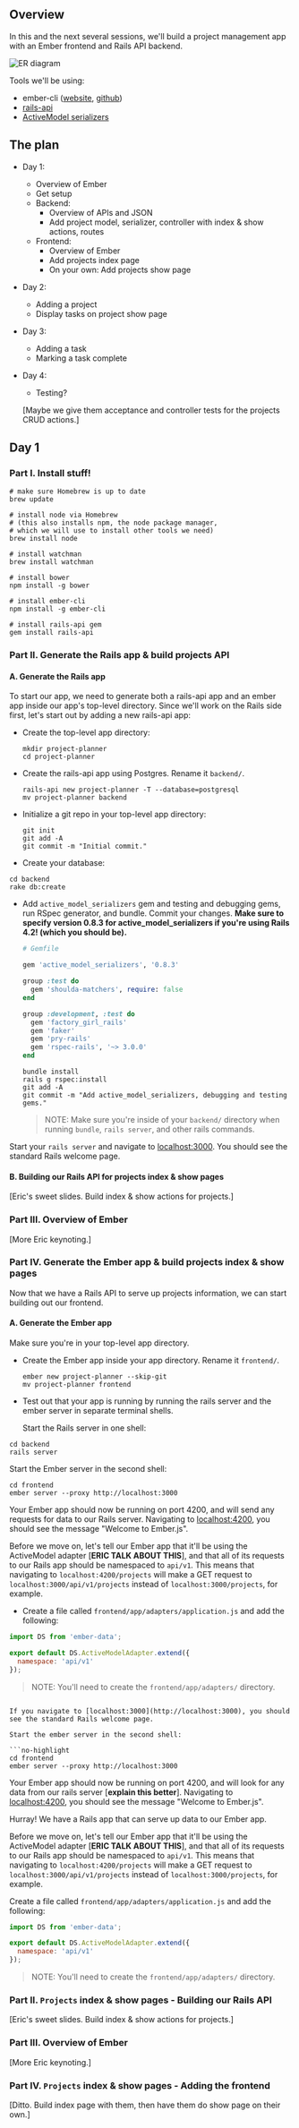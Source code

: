 ## Overview

In this and the next several sessions, we'll build a project management app with an Ember frontend and Rails API backend.  

![ER diagram](https://s3-us-west-2.amazonaws.com/2015-02-ember-tutorial/ember-tutorial-erd.png)

Tools we'll be using:

- ember-cli ([website](http://www.ember-cli.com/), [github](https://github.com/ember-cli/ember-cli))
- [rails-api](https://github.com/rails-api/rails-api)
- [ActiveModel serializers](https://github.com/rails-api/active_model_serializers)

## The plan

* Day 1:
  - Overview of Ember
  - Get setup
  - Backend:
    * Overview of APIs and JSON
    * Add project model, serializer, controller with index & show actions, routes
  - Frontend:
    * Overview of Ember
    * Add projects index page
    * On your own: Add projects show page

* Day 2:
  - Adding a project
  - Display tasks on project show page

* Day 3:
  - Adding a task
  - Marking a task complete

* Day 4:
  - Testing?  

  [Maybe we give them acceptance and controller tests for the projects CRUD actions.]


## Day 1

### Part I. Install stuff!

```no-highlight
# make sure Homebrew is up to date
brew update

# install node via Homebrew
# (this also installs npm, the node package manager,
# which we will use to install other tools we need)
brew install node

# install watchman
brew install watchman

# install bower
npm install -g bower

# install ember-cli
npm install -g ember-cli

# install rails-api gem
gem install rails-api
```

### Part II. Generate the Rails app & build projects API

#### A. Generate the Rails app

To start our app, we need to generate both a rails-api app and an ember app inside our app's top-level directory.  Since we'll work on the Rails side first, let's start out by adding a new rails-api app:

* Create the top-level app directory:

  ```no-highlight
  mkdir project-planner
  cd project-planner
  ```

* Create the rails-api app using Postgres. Rename it `backend/`.

  ```no-highlight
  rails-api new project-planner -T --database=postgresql
  mv project-planner backend
  ```

* Initialize a git repo in your top-level app directory:

  ```no-highlight
  git init
  git add -A
  git commit -m "Initial commit."
  ```

* Create your database:

 ```no-highlight
 cd backend
 rake db:create
 ```

* Add `active_model_serializers` gem and testing and debugging gems, run RSpec generator, and bundle. Commit your changes. **Make sure to specify version 0.8.3 for active_model_serializers if you're using Rails 4.2! (which you should be).**

  ```ruby
  # Gemfile

  gem 'active_model_serializers', '0.8.3'

  group :test do
    gem 'shoulda-matchers', require: false
  end

  group :development, :test do
    gem 'factory_girl_rails'
    gem 'faker'
    gem 'pry-rails'
    gem 'rspec-rails', '~> 3.0.0'
  end
  ```

  ```no-highlight
  bundle install
  rails g rspec:install
  git add -A
  git commit -m "Add active_model_serializers, debugging and testing gems."
  ```
  > NOTE: Make sure you're inside of your `backend/` directory when running `bundle`, `rails server`, and other rails commands.

Start your `rails server` and navigate to [localhost:3000](http://localhost:3000). You should see the standard Rails welcome page.

#### B. Building our Rails API for projects index & show pages

[Eric's sweet slides. Build index & show actions for projects.]

### Part III. Overview of Ember

[More Eric keynoting.]

### Part IV. Generate the Ember app & build projects index & show pages

Now that we have a Rails API to serve up projects information, we can start building out our frontend.

#### A. Generate the Ember app

Make sure you're in your top-level app directory.

  * Create the Ember app inside your app directory.  Rename it `frontend/`.

    ```no-highlight
    ember new project-planner --skip-git
    mv project-planner frontend
    ```

  * Test out that your app is running by running the rails server and the ember server in separate terminal shells.

    Start the Rails server in one shell:

  ```no-highlight
  cd backend
  rails server
  ```

  Start the Ember server in the second shell:

  ```no-highlight
  cd frontend
  ember server --proxy http://localhost:3000
  ```

  Your Ember app should now be running on port 4200, and will send any requests for data to our Rails server.  Navigating to [localhost:4200](http://localhost:4200), you should see the message "Welcome to Ember.js".


Before we move on, let's tell our Ember app that it'll be using the ActiveModel adapter [**ERIC TALK ABOUT THIS**], and that all of its requests to our Rails app should be namespaced to `api/v1`.  This means that navigating to `localhost:4200/projects` will make a GET request to `localhost:3000/api/v1/projects` instead of `localhost:3000/projects`, for example.

  * Create a file called `frontend/app/adapters/application.js` and add the following:

  ```js
  import DS from 'ember-data';

  export default DS.ActiveModelAdapter.extend({
    namespace: 'api/v1'
  });
  ```
  > NOTE: You'll need to create the `frontend/app/adapters/` directory.
```

If you navigate to [localhost:3000](http://localhost:3000), you should see the standard Rails welcome page.

Start the ember server in the second shell:

```no-highlight
cd frontend
ember server --proxy http://localhost:3000
```

Your Ember app should now be running on port 4200, and will look for any data from our rails server [**explain this better**].  Navigating to [localhost:4200](http://localhost:4200), you should see the message "Welcome to Ember.js".

Hurray!  We have a Rails app that can serve up data to our Ember app.

Before we move on, let's tell our Ember app that it'll be using the ActiveModel adapter [**ERIC TALK ABOUT THIS**], and that all of its requests to our Rails app should be namespaced to `api/v1`.  This means that navigating to `localhost:4200/projects` will make a GET request to `localhost:3000/api/v1/projects` instead of `localhost:3000/projects`, for example.

Create a file called `frontend/app/adapters/application.js` and add the following:

```js
import DS from 'ember-data';

export default DS.ActiveModelAdapter.extend({
  namespace: 'api/v1'
});
```
> NOTE: You'll need to create the `frontend/app/adapters/` directory.

### Part II. `Projects` index & show pages - Building our Rails API

[Eric's sweet slides. Build index & show actions for projects.]

### Part III. Overview of Ember

[More Eric keynoting.]

### Part IV. `Projects` index & show pages - Adding the frontend

[Ditto.  Build index page with them, then have them do show page on their own.]
